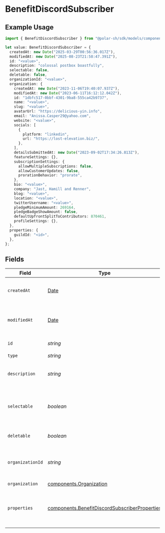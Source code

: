 # BenefitDiscordSubscriber

## Example Usage

```typescript
import { BenefitDiscordSubscriber } from "@polar-sh/sdk/models/components/benefitdiscordsubscriber.js";

let value: BenefitDiscordSubscriber = {
  createdAt: new Date("2025-03-29T00:56:36.017Z"),
  modifiedAt: new Date("2025-08-23T21:58:47.391Z"),
  id: "<value>",
  description: "colossal postbox boastfully",
  selectable: false,
  deletable: false,
  organizationId: "<value>",
  organization: {
    createdAt: new Date("2023-11-06T19:40:07.937Z"),
    modifiedAt: new Date("2023-06-11T16:12:12.042Z"),
    id: "1dbfc517-0bbf-4301-9ba8-555ca42b9737",
    name: "<value>",
    slug: "<value>",
    avatarUrl: "https://delicious-yin.info",
    email: "Anissa.Casper29@yahoo.com",
    website: "<value>",
    socials: [
      {
        platform: "linkedin",
        url: "https://lost-elevation.biz/",
      },
    ],
    detailsSubmittedAt: new Date("2023-09-02T17:34:26.813Z"),
    featureSettings: {},
    subscriptionSettings: {
      allowMultipleSubscriptions: false,
      allowCustomerUpdates: false,
      prorationBehavior: "prorate",
    },
    bio: "<value>",
    company: "Jast, Hamill and Renner",
    blog: "<value>",
    location: "<value>",
    twitterUsername: "<value>",
    pledgeMinimumAmount: 269164,
    pledgeBadgeShowAmount: false,
    defaultUpfrontSplitToContributors: 870461,
    profileSettings: {},
  },
  properties: {
    guildId: "<id>",
  },
};
```

## Fields

| Field                                                                                                          | Type                                                                                                           | Required                                                                                                       | Description                                                                                                    |
| -------------------------------------------------------------------------------------------------------------- | -------------------------------------------------------------------------------------------------------------- | -------------------------------------------------------------------------------------------------------------- | -------------------------------------------------------------------------------------------------------------- |
| `createdAt`                                                                                                    | [Date](https://developer.mozilla.org/en-US/docs/Web/JavaScript/Reference/Global_Objects/Date)                  | :heavy_check_mark:                                                                                             | Creation timestamp of the object.                                                                              |
| `modifiedAt`                                                                                                   | [Date](https://developer.mozilla.org/en-US/docs/Web/JavaScript/Reference/Global_Objects/Date)                  | :heavy_check_mark:                                                                                             | Last modification timestamp of the object.                                                                     |
| `id`                                                                                                           | *string*                                                                                                       | :heavy_check_mark:                                                                                             | The ID of the benefit.                                                                                         |
| `type`                                                                                                         | *string*                                                                                                       | :heavy_check_mark:                                                                                             | N/A                                                                                                            |
| `description`                                                                                                  | *string*                                                                                                       | :heavy_check_mark:                                                                                             | The description of the benefit.                                                                                |
| `selectable`                                                                                                   | *boolean*                                                                                                      | :heavy_check_mark:                                                                                             | Whether the benefit is selectable when creating a product.                                                     |
| `deletable`                                                                                                    | *boolean*                                                                                                      | :heavy_check_mark:                                                                                             | Whether the benefit is deletable.                                                                              |
| `organizationId`                                                                                               | *string*                                                                                                       | :heavy_check_mark:                                                                                             | The ID of the organization owning the benefit.                                                                 |
| `organization`                                                                                                 | [components.Organization](../../models/components/organization.md)                                             | :heavy_check_mark:                                                                                             | N/A                                                                                                            |
| `properties`                                                                                                   | [components.BenefitDiscordSubscriberProperties](../../models/components/benefitdiscordsubscriberproperties.md) | :heavy_check_mark:                                                                                             | Properties available to subscribers for a benefit of type `discord`.                                           |